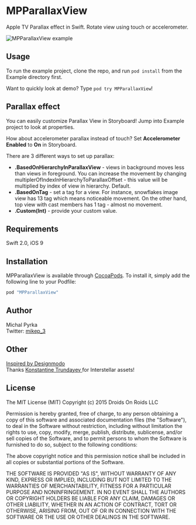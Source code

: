 # MPParallaxView

Apple TV Parallax effect in Swift. Rotate view using touch or accelerometer.

<img src="http://i.imgur.com/fvFEQzz.gif" alt="MPParallaxView example">

## Usage

To run the example project, clone the repo, and run `pod install` from the Example directory first.

Want to quickly look at demo? Type `pod try MPParallaxView`!

## Parallax effect

You can easily customize Parallax View in Storyboard! Jump into Example project to look at properties.

How about accelerometer parallax instead of touch? Set **Accelerometer Enabled** to **On** in Storyboard.

There are 3 different ways to set up parallax:
* **.BasedOnHierarchyInParallaxView** - views in background moves less than views in foreground. You can increase the movement by changing multiplerOfIndexInHierarchyToParallaxOffset - this value will be multiplied by index of view in hierarchy. Default.
* **.BasedOnTag** - set a tag for a view. For instance, snowflakes image view has 13 tag which means noticeable movement. On the other hand, top view with cast members has 1 tag - almost no movement.
* **.Custom(Int)** - provide your custom value.

## Requirements

Swift 2.0, iOS 9

## Installation

MPParallaxView is available through [CocoaPods](http://cocoapods.org). To install
it, simply add the following line to your Podfile:

```ruby
pod "MPParallaxView"
```

## Author

Michal Pyrka  
Twitter: [mikep_3](https://twitter.com/mike_p3)

## Other
[Inspired by Designmodo](http://designmodo.com/apple-tv-effect)  
Thanks [Konstantine Trundayev
](https://dribbble.com/k0t) for Interstellar assets!

## License

The MIT License (MIT)
Copyright (c) 2015 Droids On Roids LLC

Permission is hereby granted, free of charge, to any person obtaining a copy of this software and associated documentation files (the "Software"), to deal in the Software without restriction, including without limitation the rights to use, copy, modify, merge, publish, distribute, sublicense, and/or sell copies of the Software, and to permit persons to whom the Software is furnished to do so, subject to the following conditions:

The above copyright notice and this permission notice shall be included in all copies or substantial portions of the Software.

THE SOFTWARE IS PROVIDED "AS IS", WITHOUT WARRANTY OF ANY KIND, EXPRESS OR IMPLIED, INCLUDING BUT NOT LIMITED TO THE WARRANTIES OF MERCHANTABILITY, FITNESS FOR A PARTICULAR PURPOSE AND NONINFRINGEMENT. IN NO EVENT SHALL THE AUTHORS OR COPYRIGHT HOLDERS BE LIABLE FOR ANY CLAIM, DAMAGES OR OTHER LIABILITY, WHETHER IN AN ACTION OF CONTRACT, TORT OR OTHERWISE, ARISING FROM, OUT OF OR IN CONNECTION WITH THE SOFTWARE OR THE USE OR OTHER DEALINGS IN THE SOFTWARE.

